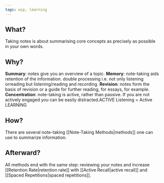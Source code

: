 ```yaml
---
tags: wip, learning
---
```


## What?

Taking notes is about summarising core concepts as precisely as possible in your own words. 

## Why?

**Summary**: notes give you an overview of a topic. 
**Memory**: note-taking aids retention of the information. double processing i.e. not only listening orreading but listening/reading and recording.
**Revision**: notes form the basis of revision or a guide for further reading, for essays, for example.
**Concentration**: note-taking  is  active,  rather  than  passive.  If  you  are  not  actively engaged you can be easily distracted.ACTIVE Listening  = Active LEARNING

## How?

There are several note-taking [[Note-Taking Methods|methods]] one can use to summarize information. 

## Afterward?

All methods end with the same step: reviewing your notes and increase [[Retention Rate|retention rate]] with [[Active Recall|active recall]] and [[Spaced Repetitions|spaced repetitions]]. 
